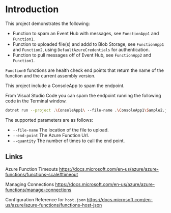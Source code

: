 # Introduction

This project demonstrates the following:

* Function to spam an Event Hub with messages, see `FunctionApp1` and `Function1`.
* Function to uploaded file(s) and addd to Blob Storage, see `FunctionApp1` and `Function2`, using `DefaultAzureCredentials` for authentication.
* Function to pull messages off of Event Hub, see `FunctionApp2` and `Function1`. 

`Function0` functions are health check end points that return the name of the function and the current assembly version.

This project include a ConsoleApp to spam the endpoint.

From Visual Studio Code you can spam the endpoint running the following code in the Terminal window.

```bash
dotnet run --project .\ConsoleApp1\ --file-name .\ConsoleApp1\Sample2.json --end-point "FUNCTION_END_POINT" -quantity 10
```

The supported parameters are as follows:

* `--file-name` The location of the file to upload.
* `--end-point` The Azure Function Url.
* `--quantity` The number of times to call the end point.

## Links

Azure Function Timeouts <https://docs.microsoft.com/en-us/azure/azure-functions/functions-scale#timeout>

Managing Connections <https://docs.microsoft.com/en-us/azure/azure-functions/manage-connections>

Configuration Reference for `host.json` <https://docs.microsoft.com/en-us/azure/azure-functions/functions-host-json>